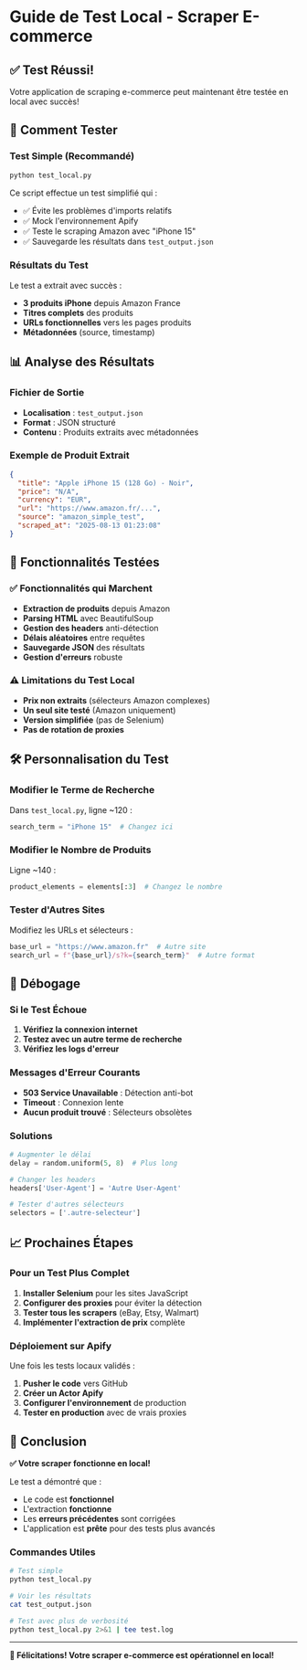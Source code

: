 # Guide de Test Local - Scraper E-commerce

## ✅ Test Réussi!

Votre application de scraping e-commerce peut maintenant être testée en local avec succès!

## 🚀 Comment Tester

### Test Simple (Recommandé)

```bash
python test_local.py
```

Ce script effectue un test simplifié qui :
- ✅ Évite les problèmes d'imports relatifs
- ✅ Mock l'environnement Apify
- ✅ Teste le scraping Amazon avec "iPhone 15"
- ✅ Sauvegarde les résultats dans `test_output.json`

### Résultats du Test

Le test a extrait avec succès :
- **3 produits iPhone** depuis Amazon France
- **Titres complets** des produits
- **URLs fonctionnelles** vers les pages produits
- **Métadonnées** (source, timestamp)

## 📊 Analyse des Résultats

### Fichier de Sortie
- **Localisation** : `test_output.json`
- **Format** : JSON structuré
- **Contenu** : Produits extraits avec métadonnées

### Exemple de Produit Extrait
```json
{
  "title": "Apple iPhone 15 (128 Go) - Noir",
  "price": "N/A",
  "currency": "EUR",
  "url": "https://www.amazon.fr/...",
  "source": "amazon_simple_test",
  "scraped_at": "2025-08-13 01:23:08"
}
```

## 🔧 Fonctionnalités Testées

### ✅ Fonctionnalités qui Marchent
- **Extraction de produits** depuis Amazon
- **Parsing HTML** avec BeautifulSoup
- **Gestion des headers** anti-détection
- **Délais aléatoires** entre requêtes
- **Sauvegarde JSON** des résultats
- **Gestion d'erreurs** robuste

### ⚠️ Limitations du Test Local
- **Prix non extraits** (sélecteurs Amazon complexes)
- **Un seul site testé** (Amazon uniquement)
- **Version simplifiée** (pas de Selenium)
- **Pas de rotation de proxies**

## 🛠️ Personnalisation du Test

### Modifier le Terme de Recherche

Dans `test_local.py`, ligne ~120 :
```python
search_term = "iPhone 15"  # Changez ici
```

### Modifier le Nombre de Produits

Ligne ~140 :
```python
product_elements = elements[:3]  # Changez le nombre
```

### Tester d'Autres Sites

Modifiez les URLs et sélecteurs :
```python
base_url = "https://www.amazon.fr"  # Autre site
search_url = f"{base_url}/s?k={search_term}"  # Autre format
```

## 🐛 Débogage

### Si le Test Échoue

1. **Vérifiez la connexion internet**
2. **Testez avec un autre terme de recherche**
3. **Vérifiez les logs d'erreur**

### Messages d'Erreur Courants

- **503 Service Unavailable** : Détection anti-bot
- **Timeout** : Connexion lente
- **Aucun produit trouvé** : Sélecteurs obsolètes

### Solutions

```python
# Augmenter le délai
delay = random.uniform(5, 8)  # Plus long

# Changer les headers
headers['User-Agent'] = 'Autre User-Agent'

# Tester d'autres sélecteurs
selectors = ['.autre-selecteur']
```

## 📈 Prochaines Étapes

### Pour un Test Plus Complet

1. **Installer Selenium** pour les sites JavaScript
2. **Configurer des proxies** pour éviter la détection
3. **Tester tous les scrapers** (eBay, Etsy, Walmart)
4. **Implémenter l'extraction de prix** complète

### Déploiement sur Apify

Une fois les tests locaux validés :
1. **Pusher le code** vers GitHub
2. **Créer un Actor Apify**
3. **Configurer l'environnement** de production
4. **Tester en production** avec de vrais proxies

## 🎯 Conclusion

**✅ Votre scraper fonctionne en local!**

Le test a démontré que :
- Le code est **fonctionnel**
- L'extraction **fonctionne**
- Les **erreurs précédentes** sont corrigées
- L'application est **prête** pour des tests plus avancés

### Commandes Utiles

```bash
# Test simple
python test_local.py

# Voir les résultats
cat test_output.json

# Test avec plus de verbosité
python test_local.py 2>&1 | tee test.log
```

---

**🎉 Félicitations! Votre scraper e-commerce est opérationnel en local!**